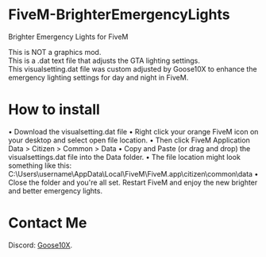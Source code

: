 # FiveM-BrighterEmergencyLights
Brighter Emergency Lights for FiveM

This is NOT a graphics mod. <br>
This is a .dat text file that adjusts the GTA lighting settings. <br>
This visualsetting.dat file was custom adjusted by Goose10X to enhance the emergency lighting settings for day and night in FiveM. <br>

# How to install
• Download the visualsetting.dat file
• Right click your orange FiveM icon on your desktop and select open file location.
• Then click FiveM Application Data > Citizen > Common > Data 
• Copy and Paste (or drag and drop) the visualsettings.dat file into the Data folder.
• The file location might look something like this: C:\Users\username\AppData\Local\FiveM\FiveM.app\citizen\common\data
• Close the folder and you're all set. Restart FiveM and enjoy the new brighter and better emergency lights.

# Contact Me
Discord: [Goose10X](https://discord.gg/VKamh4WUV5).
